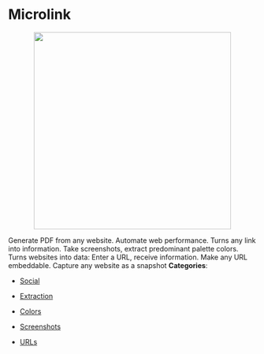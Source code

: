 # Microlink

<p align="center">
    <img width="400" src="https://raw.githubusercontent.com/awesome-apis/awesome-apis/apis/microlink/logo_256x256.png" />
</p>


Generate PDF from any website. Automate web performance. Turns any link into information.  Take screenshots, extract predominant palette colors. Turns websites into data: Enter a URL, receive information. Make any URL embeddable. Capture any website as a snapshot
**Categories**:

- [Social](https://github/awesome-apis/awesome-apis#social)

- [Extraction](https://github/awesome-apis/awesome-apis#extraction)

- [Colors](https://github/awesome-apis/awesome-apis#colors)

- [Screenshots](https://github/awesome-apis/awesome-apis#screenshots)

- [URLs](https://github/awesome-apis/awesome-apis#urls)



